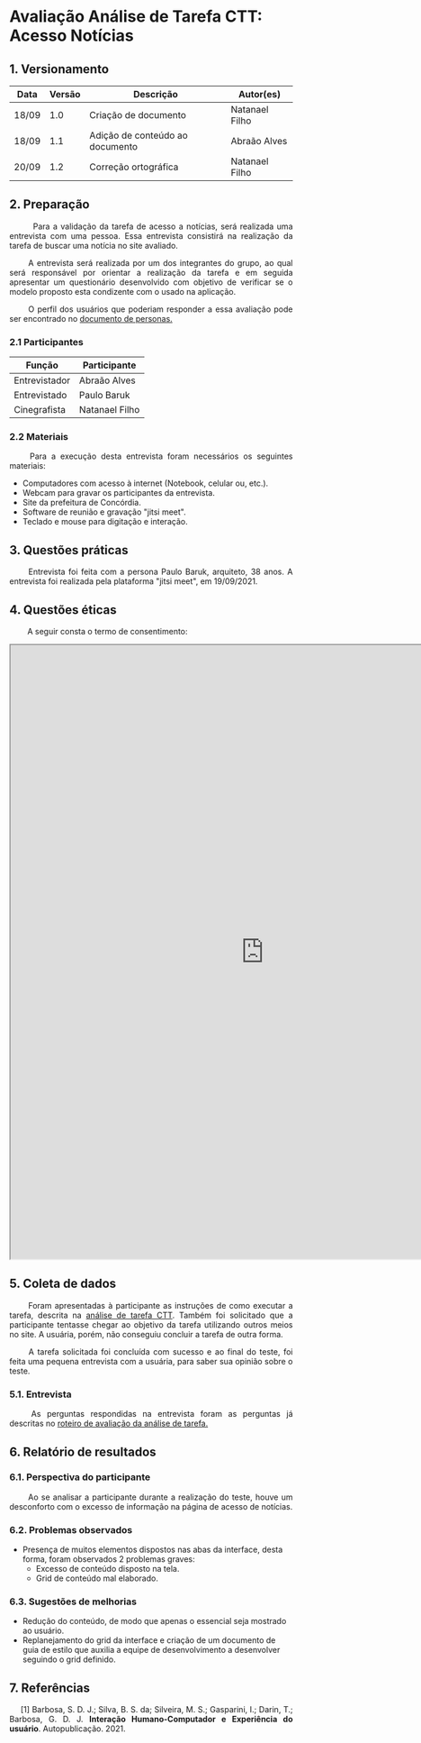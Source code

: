 # Avaliação Análise de Tarefa CTT: Acesso Notícias

## 1. Versionamento
|Data|Versão|Descrição|Autor(es)
|--|--|--|--|
|18/09|1.0|Criação de documento|Natanael Filho|
|18/09|1.1|Adição de conteúdo ao documento|Abraão Alves|
|20/09|1.2|Correção ortográfica|Natanael Filho|

## 2. Preparação

<p align = "justify">  &emsp;&emsp; Para a validação da tarefa de acesso a notícias, será realizada uma entrevista com uma pessoa. Essa entrevista consistirá na realização da tarefa de buscar uma notícia no site avaliado.</p>

<p align = "justify">  &emsp;&emsp; A entrevista será realizada por um dos integrantes do grupo, ao qual será responsável por orientar a realização da tarefa e em seguida apresentar um questionário desenvolvido com objetivo de verificar se o modelo proposto esta condizente com o usado na aplicação.</p>

<p align = "justify">  &emsp;&emsp; O perfil dos usuários que poderiam responder a essa avaliação pode ser encontrado no  <a href="../../../analiseRequisitos/personas">documento de personas.</a> </p>

### 2.1 Participantes

|Função| Participante|
|--|--|
|Entrevistador|Abraão Alves|
|Entrevistado|Paulo Baruk|
|Cinegrafista|Natanael Filho|

### 2.2 Materiais

<p align = "justify">  &emsp;&emsp; Para a execução desta entrevista foram necessários os seguintes materiais:</p>

- Computadores com acesso à internet (Notebook, celular ou, etc.).
- Webcam para gravar os participantes da entrevista.
- Site da prefeitura de Concórdia.
- Software de reunião e gravação "jitsi meet".
- Teclado e mouse para digitação e interação.

## 3. Questões práticas
<p align = "justify">  &emsp;&emsp; Entrevista foi feita com a persona Paulo Baruk, arquiteto, 38 anos. A entrevista foi realizada pela plataforma "jitsi meet", em 19/09/2021.</p>

## 4. Questões éticas
<p align = "justify">  &emsp;&emsp; A seguir consta o termo de consentimento: </p>

<iframe width=900 height=1090 src="https://docs.google.com/document/d/e/2PACX-1vQLGcjUNjYQZf4pqXqKkisaoiuFazMoAk4AtXOBhxvaqwNBduossHcddxqj18ti2EvCPV18OTNDtgd0/pub?embedded=true"></iframe>

## 5. Coleta de dados

<p align = "justify">  &emsp;&emsp; Foram apresentadas à participante as instruções de como executar a tarefa, descrita na <a href="../../ctt">análise de tarefa CTT</a>. Também foi solicitado que a participante tentasse chegar ao objetivo da tarefa utilizando outros meios no site. A usuária, porém, não conseguiu concluir a tarefa de outra forma.</p>

<p align = "justify">  &emsp;&emsp; A tarefa solicitada foi concluída com sucesso e ao final do teste, foi feita uma pequena entrevista com a usuária, para saber sua opinião sobre o teste.</p>

### 5.1. Entrevista

<p align = "justify">  &emsp;&emsp; As perguntas respondidas na entrevista foram as perguntas já descritas no <a href="../../planejamentoAvaliacaoAnaliseTarefa">roteiro de avaliação da análise de tarefa.</a></p>

## 6. Relatório de resultados

### 6.1. Perspectiva do participante
<p align = "justify">  &emsp;&emsp; Ao se analisar a participante durante a realização do teste, houve um desconforto com o excesso de informação na página de acesso de notícias.</p>

### 6.2. Problemas observados

- Presença de muitos elementos dispostos nas abas da interface, desta forma, foram observados 2 problemas graves:
  - Excesso de conteúdo disposto na tela.
  - Grid de conteúdo mal elaborado.

### 6.3. Sugestões de melhorias

- Redução do conteúdo, de modo que apenas o essencial seja mostrado ao usuário.
- Replanejamento do grid da interface e criação de um documento de guia de estilo que auxilia a equipe de desenvolvimento a desenvolver seguindo o grid definido.

## 7. Referências 

<p style="text-align: justify; text-indent: 20px">[1] Barbosa, S. D. J.; Silva, B. S. da; Silveira, M. S.; Gasparini, I.; Darin, T.; Barbosa, G. D. J. <b>Interação Humano-Computador e Experiência do usuário</b>. Autopublicação. 2021.</p>
